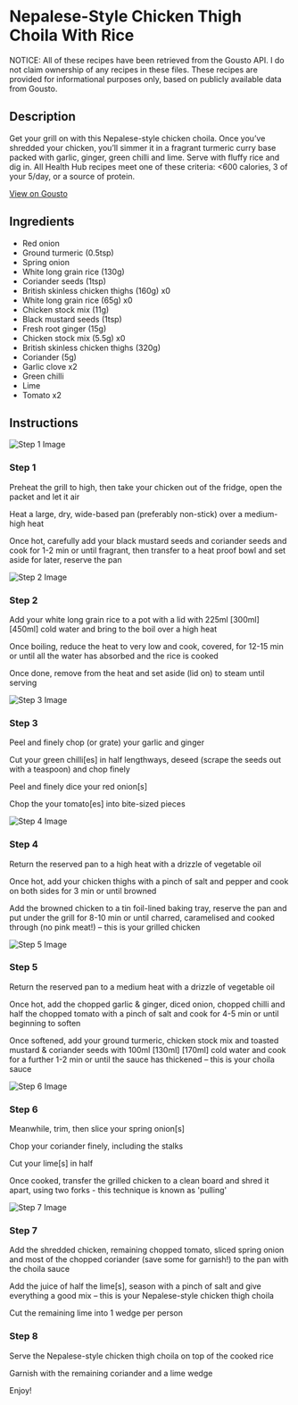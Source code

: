 # Nepalese-Style Chicken Thigh Choila With Rice

NOTICE: All of these recipes have been retrieved from the Gousto API. I do not claim ownership of any recipes in these files. These recipes are provided for informational purposes only, based on publicly available data from Gousto.

## Description

Get your grill on with this Nepalese-style chicken choila. Once you’ve shredded your chicken, you’ll simmer it in a fragrant turmeric curry base packed with garlic, ginger, green chilli and lime. Serve with fluffy rice and dig in. All Health Hub recipes meet one of these criteria: <600 calories, 3 of your 5/day, or a source of protein.

[View on Gousto](https://www.gousto.co.uk/recipes/cookbook/nepalese-style-chicken-choila-with-rice)

## Ingredients

- Red onion
- Ground turmeric (0.5tsp)
- Spring onion
- White long grain rice (130g)
- Coriander seeds (1tsp)
- British skinless chicken thighs (160g) x0
- White long grain rice (65g) x0
- Chicken stock mix (11g)
- Black mustard seeds (1tsp)
- Fresh root ginger (15g)
- Chicken stock mix (5.5g) x0
- British skinless chicken thighs (320g)
- Coriander (5g)
- Garlic clove x2
- Green chilli
- Lime
- Tomato x2

## Instructions

![Step 1 Image](https://production-media.gousto.co.uk/cms/recipe-step-image/step-1-1698401544604-x200.jpg)

### Step 1

Preheat the grill to high, then take your chicken out of the fridge, open the packet and let it air

Heat a large, dry, wide-based pan (preferably non-stick) over a medium-high heat

Once hot, carefully add your black mustard seeds and coriander seeds and cook for 1-2 min or until fragrant, then transfer to a heat proof bowl and set aside for later, reserve the pan

![Step 2 Image](https://production-media.gousto.co.uk/cms/recipe-step-image/step-2-1698401550589-x200.jpg)

### Step 2

Add your white long grain rice to a pot with a lid with 225ml <span class="text-purple">[300ml] </span><span class="text-danger">[450ml]</span> cold water and bring to the boil over a high heat

Once boiling, reduce the heat to very low and cook, covered, for 12-15 min or until all the water has absorbed and the rice is cooked

Once done, remove from the heat and set aside (lid on) to steam until serving

![Step 3 Image](https://production-media.gousto.co.uk/cms/recipe-step-image/step-3-1698401581054-x200.jpg)

### Step 3

Peel and finely chop (or grate) your garlic and ginger

Cut your green chilli[es] in half lengthways, deseed (scrape the seeds out with a teaspoon) and chop finely

Peel and finely dice your red onion[s]

Chop the your tomato[es] into bite-sized pieces

![Step 4 Image](https://production-media.gousto.co.uk/cms/recipe-step-image/step-4-1698401597333-x200.jpg)

### Step 4

Return the reserved pan to a high heat with a drizzle of vegetable oil

Once hot, add your chicken thighs with a pinch of salt and pepper and cook on both sides for 3 min or until browned

Add the browned chicken to a tin foil-lined baking tray, reserve the pan and put under the grill for 8-10 min or until charred, caramelised and cooked through (no pink meat!) – this is your grilled chicken

![Step 5 Image](https://production-media.gousto.co.uk/cms/recipe-step-image/step-5-1698401732454-x200.jpg)

### Step 5

Return the reserved pan to a medium heat with a drizzle of vegetable oil

Once hot, add the chopped garlic & ginger, diced onion, chopped chilli and half the chopped tomato with a pinch of salt and cook for 4-5 min or until beginning to soften

Once softened, add your ground turmeric, chicken stock mix and toasted mustard & coriander seeds with 100ml <span class="text-purple">[130ml]</span> <span class="text-danger">[170ml]</span> cold water and cook for a further 1-2 min or until the sauce has thickened – this is your choila sauce

![Step 6 Image](https://production-media.gousto.co.uk/cms/recipe-step-image/step-6-1698401735854-x200.jpg)

### Step 6

Meanwhile, trim, then slice your spring onion[s]

Chop your coriander finely, including the stalks

Cut your lime[s] in half

Once cooked, transfer the grilled chicken to a clean board and shred it apart, using two forks - this technique is known as 'pulling'

![Step 7 Image](https://production-media.gousto.co.uk/cms/recipe-step-image/step-7-1698401739585-x200.jpg)

### Step 7

Add the shredded chicken, remaining chopped tomato, sliced spring onion and most of the chopped coriander (save some for garnish!) to the pan with the choila sauce

Add the juice of half the lime[s], season with a pinch of salt and give everything a good mix – this is your Nepalese-style chicken thigh choila

Cut the remaining lime into 1 wedge per person

### Step 8

Serve the Nepalese-style chicken thigh choila on top of the cooked rice

Garnish with the remaining coriander and a lime wedge

Enjoy!


